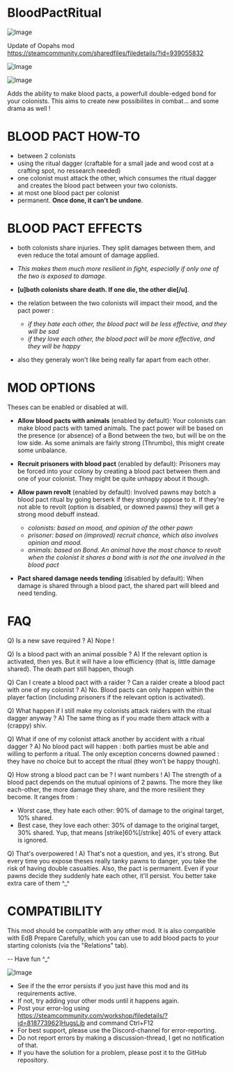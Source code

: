 # BloodPactRitual

![Image](https://i.imgur.com/buuPQel.png)

Update of Oopahs mod
https://steamcommunity.com/sharedfiles/filedetails/?id=939055832

![Image](https://i.imgur.com/pufA0kM.png)

	
![Image](https://i.imgur.com/Z4GOv8H.png)


Adds the ability to make blood pacts, a powerfull double-edged bond for your colonists. This aims to create new possibilites in combat... and some drama as well !

# BLOOD PACT HOW-TO



- between 2 colonists
- using the ritual dagger (craftable for a small jade and wood cost at a crafting spot, no ressearch needed)
- one colonist must attack the other, which consumes the ritual dagger and creates the blood pact between your two colonists.
- at most one blood pact per colonist
- permanent. **Once done, it can't be undone**.



# BLOOD PACT EFFECTS



- both colonists share injuries. They split damages between them, and even reduce the total amount of damage applied.   


- *This makes them much more resilient in fight, especially if only one of the two is exposed to damage.*


- **[u]both colonists share death. If one die, the other die[/u]**.
- the relation between the two colonists will impact their mood, and the pact power :


   - *if they hate each other, the blood pact will be less effective, and they will be sad*
   - *if they love each other, the blood pact will be more effective, and they will be happy*


- also they generaly won't like being really far apart from each other.



# MOD OPTIONS

Theses can be enabled or disabled at will.


- **Allow blood pacts with animals** (enabled by default): Your colonists can make blood pacts with tamed animals. The pact power will be based on the presence (or absence) of a Bond between the two, but will be on the low side. As some animals are fairly strong (Thrumbo), this might create some unbalance.
- **Recruit prisoners with blood pact** (enabled by default): Prisoners may be forced into your colony by creating a blood pact between them and one of your colonist. They might be quite unhappy about it though.
- **Allow pawn revolt** (enabled by default): Involved pawns may botch a blood pact ritual by going berserk if they strongly oppose to it. If they're not able to revolt (option is disabled, or downed pawns) they will get a strong mood debuff instead.


  - *colonists: based on mood, and opinion of the other pawn*
  - *prisoner: based on (improved) recruit chance, which also involves opinion and mood.*
  - *animals: based on Bond. An animal have the most chance to revolt when the colonist it shares a bond with is not the one involved in the blood pact*


- **Pact shared damage needs tending** (disabled by default): When damage is shared through a blood pact, the shared part will bleed and need tending.



# FAQ

Q) Is a new save required ?
A) Nope !

Q) Is a blood pact with an animal possible ?
A) If the relevant option is activated, then yes. But it will have a low efficiency (that is, little damage shared). The death part still happen, though

Q) Can I create a blood pact with a raider ? Can a raider create a blood pact with one of my colonist ?
A) No. Blood pacts can only happen within the player faction (including prisoners if the relevant option is activated).

Q) What happen if I still make my colonists attack raiders with the ritual dagger anyway ?
A) The same thing as if you made them attack with a (crappy) shiv.

Q) What if one of my colonist attack another by accident with a ritual dagger ?
A) No blood pact will happen : both parties must be able and willing to perform a ritual. The only exception concerns downed pawned : they have no choice but to accept the ritual (they won't be happy though).

Q) How strong a blood pact can be ? I want numbers !
A) The strength of a blood pact depends on the mutual opinions of 2 pawns. The more they like each-other, the more damage they share, and the more resilient they become. It ranges from :


-  Worst case, they hate each other: 90% of damage to the original target, 10% shared.
-  Best case, they love each other: 30% of damage to the original target, 30% shared. Yup, that means [strike]60%[/strike] 40% of every attack is ignored.



Q) That's overpowered !
A) That's not a question, and yes, it's strong. But every time you expose theses really tanky pawns to danger, you take the risk of having double casualties. Also, the pact is permanent. Even if your pawns decide they suddenly hate each other, it'll persist. You better take extra care of them ^_^ 

 # COMPATIBILITY

 This mod should be compatible with any other mod.
 It is also compatible with EdB Prepare Carefully, which you can use to add blood pacts to your starting colonists (via the "Relations" tab).

 -- Have fun ^_^


![Image](https://i.imgur.com/PwoNOj4.png)



-  See if the the error persists if you just have this mod and its requirements active.
-  If not, try adding your other mods until it happens again.
-  Post your error-log using https://steamcommunity.com/workshop/filedetails/?id=818773962]HugsLib and command Ctrl+F12
-  For best support, please use the Discord-channel for error-reporting.
-  Do not report errors by making a discussion-thread, I get no notification of that.
-  If you have the solution for a problem, please post it to the GitHub repository.



